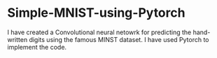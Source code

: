 # Simple-MNIST-using-Pytorch
I have created a Convolutional neural netowrk for predicting the hand-written digits using the famous MINST dataset. 
I have used Pytorch to implement the code.
